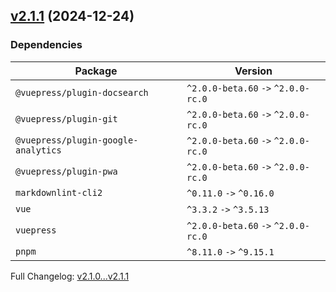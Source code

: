 ## [v2.1.1](https://github.com/ansidev/awesome-nuxt/compare/v2.1.0...v2.1.1) (2024-12-24)

### Dependencies

| Package                             | Version                             |
| ----------------------------------- | ----------------------------------- |
| `@vuepress/plugin-docsearch`        | `^2.0.0-beta.60` `->` `^2.0.0-rc.0` |
| `@vuepress/plugin-git`              | `^2.0.0-beta.60` `->` `^2.0.0-rc.0` |
| `@vuepress/plugin-google-analytics` | `^2.0.0-beta.60` `->` `^2.0.0-rc.0` |
| `@vuepress/plugin-pwa`              | `^2.0.0-beta.60` `->` `^2.0.0-rc.0` |
| `markdownlint-cli2`                 | `^0.11.0` `->` `^0.16.0`            |
| `vue`                               | `^3.3.2` `->` `^3.5.13`             |
| `vuepress`                          | `^2.0.0-beta.60` `->` `^2.0.0-rc.0` |
| `pnpm`                              | `^8.11.0` `->` `^9.15.1`            |

Full Changelog: [v2.1.0...v2.1.1](https://github.com/ansidev/awesome-nuxt/compare/v2.1.0...v2.1.1)
